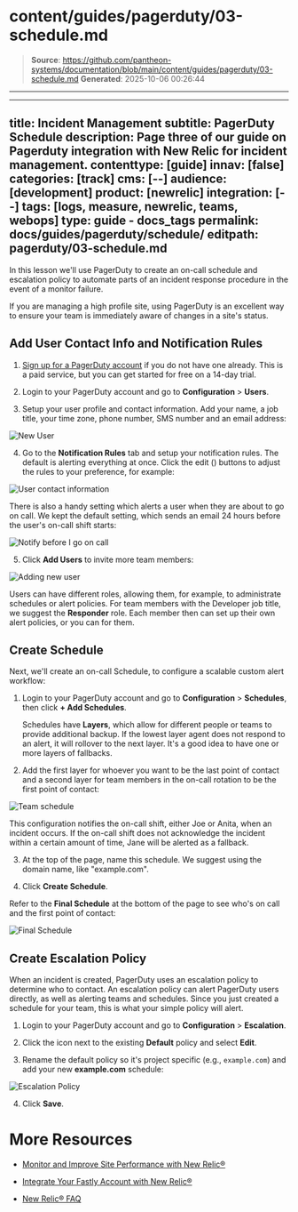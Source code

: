 # content/guides/pagerduty/03-schedule.md

> **Source**: https://github.com/pantheon-systems/documentation/blob/main/content/guides/pagerduty/03-schedule.md
> **Generated**: 2025-10-06 00:26:44

---

---
title: Incident Management
subtitle: PagerDuty Schedule
description: Page three of our guide on Pagerduty integration with New Relic for incident management.
contenttype: [guide]
innav: [false]
categories: [track]
cms: [--]
audience: [development]
product: [newrelic]
integration: [--]
tags: [logs, measure, newrelic, teams, webops]
type: guide
    - docs_tags
permalink: docs/guides/pagerduty/schedule/
editpath: pagerduty/03-schedule.md
---
In this lesson we'll use PagerDuty to create an on-call schedule and escalation policy to automate parts of an incident response procedure in the event of a monitor failure.

If you are managing a high profile site, using PagerDuty is an excellent way to ensure your team is immediately aware of changes in a site's status.


## Add User Contact Info and Notification Rules
1. [Sign up for a PagerDuty account](https://signup.pagerduty.com/accounts/new) if you do not have one already. This is a paid service, but you can get started for free on a 14-day trial.

2. Login to your PagerDuty account and go to **Configuration** > **Users**.
3. Setup your user profile and contact information. Add your name, a job title, your time zone, phone number, SMS number and an email address:

  ![New User](../../../images/pagerduty/pg-user-contact.png)

4. Go to the **Notification Rules** tab and setup your notification rules. The default is alerting everything at once. Click the edit (<Icon icon="squarePen" />) buttons to adjust the rules to your preference, for example:

  ![User contact information](../../../images/pagerduty/pg-user-notifications.png)


  There is also a handy setting which alerts a user when they are about to go on call. We kept the default setting, which sends an email 24 hours before the user's on-call shift starts:

  ![Notify before I go on call](../../../images/pagerduty/new-relic-before-on-call.png)


5. Click **Add Users** to invite more team members:

  ![Adding new user](../../../images/pagerduty/pg-new-user.png)

Users can have different roles, allowing them, for example, to administrate schedules or alert policies. For team members with the Developer job title, we suggest the **Responder** role. Each member then can set up their own alert policies, or you can for them.

## Create Schedule
Next, we'll create an on-call Schedule, to configure a scalable custom alert workflow:

1. Login to your PagerDuty account and go to **Configuration** > **Schedules**, then click **+ Add Schedules**.

    <Alert title="Note" type="info">

    Schedules have **Layers**, which allow for different people or teams to provide additional backup. If the lowest layer agent does not respond to an alert, it will rollover to the next layer. It's a good idea to have one or more layers of fallbacks.

    </Alert>

2. Add the first layer for whoever you want to be the last point of contact and a second layer for team members in the on-call rotation to be the first point of contact:

  ![Team schedule](../../../images/pagerduty/pg-schedule.png)

  This configuration notifies the on-call shift, either Joe or Anita, when an incident occurs. If the on-call shift does not acknowledge the incident within a certain amount of time, Jane will be alerted as a fallback.


3. At the top of the page, name this schedule. We suggest using the domain name, like "example.com".

4. Click **<Icon icon="check" />Create Schedule**.

  Refer to the **Final Schedule** at the bottom of the page to see who's on call and the first point of contact:

  ![Final Schedule](../../../images/pagerduty/pg-final-schedule.png)

## Create Escalation Policy
When an incident is created, PagerDuty uses an escalation policy to determine who to contact. An escalation policy can alert PagerDuty users directly, as well as alerting teams and schedules. Since you just created a schedule for your team, this is what your simple policy will alert.

1. Login to your PagerDuty account and go to **Configuration** > **Escalation**.

2. Click the **<Icon icon="gear" />** icon next to the existing **Default** policy and select **Edit**.

3. Rename the default policy so it's project specific (e.g., `example.com`) and add your new **example.com** schedule:

  ![Escalation Policy](../../../images/pagerduty/pg-escalation.png)

4. Click **Save**.


# More Resources

- [Monitor and Improve Site Performance with New Relic&reg;](/guides/new-relic/monitor-new-relic)

- [Integrate Your Fastly Account with New Relic&reg;](/guides/fastly-pantheon/fastly-new-relic)

- [New Relic&reg; FAQ](/guides/new-relic/new-relic-faq)
